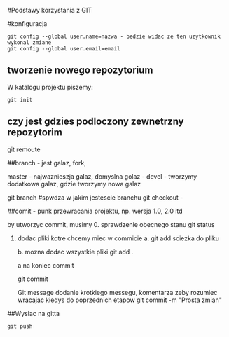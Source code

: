 #Podstawy korzystania z GIT

#konfiguracja

	git config --global user.name=nazwa - bedzie widac ze ten uzytkownik wykonal zmiane
	git config --global user.email=email

## tworzenie nowego repozytorium

W katalogu projektu piszemy:

	git init

## czy jest gdzies podloczony zewnetrzny repozytorim

git remoute


##branch - jest galaz, fork, 

master - najwaznieszja galaz, domyslna golaz - 
devel - tworzymy dodatkowa galaz, gdzie tworzymy nowa galaz 

git branch #spwdza w jakim jestescie branchu
git checkout -

##comit - 
punk przewracania projektu, np. wersja 1.0, 2.0 itd

by utworzyc commit, musimy 
0. sprawdzenie obecnego stanu
	git status
	
1. dodac pliki kotre chcemy miec w commicie
	a. git add sciezka do pliku
	
	b. mozna dodac wszystkie pliki
	git add . 
	
	a na koniec commit
	
	git commit
	
	Git message dodanie krotkiego messegu, komentarza zeby rozumiec wracajac kiedys do poprzednich etapow
	git commit -m "Prosta zmian"
	
##Wyslac na gitta
	
	git push
